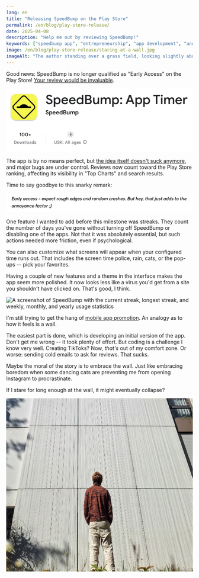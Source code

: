 ```yaml
---
lang: en
title: "Releasing SpeedBump on the Play Store"
permalink: /en/blog/play-store-release/
date: 2025-04-08
description: "Help me out by reviewing SpeedBump!"
keywords: ["speedbump app", "entrepreneurship", "app development", "android development", "startup journey"]
image: /en/blog/play-store-release/staring-at-a-wall.jpg
imageAlt: "The author standing over a grass field, looking slightly above at a wall texturized with vertical stripes"
---
```


Good news: SpeedBump is no longer qualified as "Early Access" on the Play Store! [Your review would be invaluable](https://play.google.com/store/apps/details?id=com.capyapps.speedbump&utm_source=speedbumpapp.com&hl=en).

![SpeedBump: App Timer, 100+ downloads](play-store.png)

The app is by no means perfect, but [the idea itself doesn't suck anymore](/en/blog/v1/), and major bugs are under control. Reviews now count toward the Play Store ranking, affecting its visibility in "Top Charts" and search results.

Time to say goodbye to this snarky remark:

![Early access -- expect rough edges and random crashes. But hey, that just adds to the annoyance factor ;)](early-access.png)

One feature I wanted to add before this milestone was streaks. They count the number of days you've gone without turning off SpeedBump or disabling one of the apps. Not that it was absolutely essential, but such actions needed more friction, even if psychological.

You can also customize what screens will appear when your configured time runs out. That includes the screen time police, rain, cats, or the pop-ups -- pick your favorites.

Having a couple of new features and a theme in the interface makes the app seem more polished. It now looks less like a virus you'd get from a site you shouldn't have clicked on. That's good, I think.

<style>
.post-single img.stats-screenshot {
  width: 40%;
  border-radius: 0;
}

@media (max-width: 768px) {
  .post-single img.stats-screenshot {
    width: 70%;
  }
}
</style>

<p>
<img class="stats-screenshot" alt="A screenshot of SpeedBump with the current streak, longest streak, and weekly, monthly, and yearly usage statistics" src="/en/assets/screenshot_stats.png">
</p>

I'm still trying to get the hang of [mobile app promotion](https://speedbumpapp.com/en/blog/mobile-app-promotion/). An analogy as to how it feels is a wall.

The easiest part is done, which is developing an initial version of the app. Don't get me wrong -- it took plenty of effort. But coding is a challenge I know very well. Creating TikToks? Now, *that's* out of my comfort zone. Or worse: sending cold emails to ask for reviews. That sucks.

Maybe the moral of the story is to embrace the wall. Just like embracing boredom when some dancing cats are preventing me from opening Instagram to procrastinate.

If I stare for long enough at the wall, it might eventually collapse?

![Someone staring at the wall](staring-at-a-wall.jpg)
